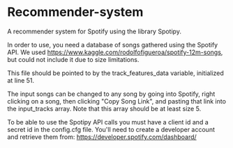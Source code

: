 # Recommender-system

A recommender system for Spotify using the library Spotipy.

In order to use, you need a database of songs gathered using the Spotify API. We used https://www.kaggle.com/rodolfofigueroa/spotify-12m-songs, but could not include it due to size limitations.

This file should be pointed to by the track_features_data variable, initialized at line 51.

The input songs can be changed to any song by going into Spotify, right clicking on a song, then clicking "Copy Song Link", and pasting that link into the input_tracks array. Note that this array should be at least size 5.

To be able to use the Spotipy API calls you must have a client id and a secret id in the config.cfg file. You'll need to create a developer account and retrieve them from:
https://developer.spotify.com/dashboard/
